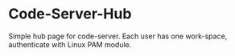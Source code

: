 # Code-Server-Hub
Simple hub page for code-server. Each user has one work-space, authenticate with Linux PAM module.
